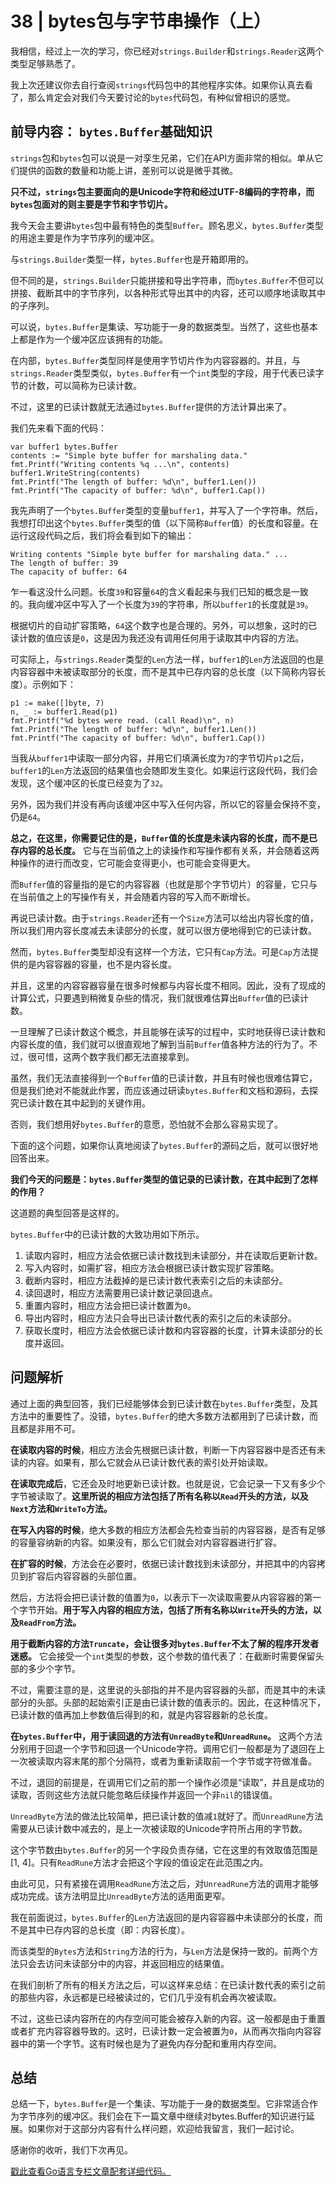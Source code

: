 # 38 \| bytes包与字节串操作（上）

我相信，经过上一次的学习，你已经对`strings.Builder`和`strings.Reader`这两个类型足够熟悉了。

我上次还建议你去自行查阅`strings`代码包中的其他程序实体。如果你认真去看了，那么肯定会对我们今天要讨论的`bytes`代码包，有种似曾相识的感觉。

## 前导内容： `bytes.Buffer`基础知识

`strings`包和`bytes`包可以说是一对孪生兄弟，它们在API方面非常的相似。单从它们提供的函数的数量和功能上讲，差别可以说是微乎其微。

**只不过，`strings`包主要面向的是Unicode字符和经过UTF-8编码的字符串，而`bytes`包面对的则主要是字节和字节切片。**

我今天会主要讲`bytes`包中最有特色的类型`Buffer`。顾名思义，`bytes.Buffer`类型的用途主要是作为字节序列的缓冲区。

与`strings.Builder`类型一样，`bytes.Buffer`也是开箱即用的。

但不同的是，`strings.Builder`只能拼接和导出字符串，而`bytes.Buffer`不但可以拼接、截断其中的字节序列，以各种形式导出其中的内容，还可以顺序地读取其中的子序列。

可以说，`bytes.Buffer`是集读、写功能于一身的数据类型。当然了，这些也基本上都是作为一个缓冲区应该拥有的功能。

<!-- [[[read_end]]] -->

在内部，`bytes.Buffer`类型同样是使用字节切片作为内容容器的。并且，与`strings.Reader`类型类似，`bytes.Buffer`有一个`int`类型的字段，用于代表已读字节的计数，可以简称为已读计数。

不过，这里的已读计数就无法通过`bytes.Buffer`提供的方法计算出来了。

我们先来看下面的代码：

```
var buffer1 bytes.Buffer
contents := "Simple byte buffer for marshaling data."
fmt.Printf("Writing contents %q ...\n", contents)
buffer1.WriteString(contents)
fmt.Printf("The length of buffer: %d\n", buffer1.Len())
fmt.Printf("The capacity of buffer: %d\n", buffer1.Cap())
```

我先声明了一个`bytes.Buffer`类型的变量`buffer1`，并写入了一个字符串。然后，我想打印出这个`bytes.Buffer`类型的值（以下简称`Buffer`值）的长度和容量。在运行这段代码之后，我们将会看到如下的输出：

```
Writing contents "Simple byte buffer for marshaling data." ...
The length of buffer: 39
The capacity of buffer: 64
```

乍一看这没什么问题。长度`39`和容量`64`的含义看起来与我们已知的概念是一致的。我向缓冲区中写入了一个长度为`39`的字符串，所以`buffer1`的长度就是`39`。

根据切片的自动扩容策略，`64`这个数字也是合理的。另外，可以想象，这时的已读计数的值应该是`0`，这是因为我还没有调用任何用于读取其中内容的方法。

可实际上，与`strings.Reader`类型的`Len`方法一样，`buffer1`的`Len`方法返回的也是内容容器中未被读取部分的长度，而不是其中已存内容的总长度（以下简称内容长度）。示例如下：

```
p1 := make([]byte, 7)
n, _ := buffer1.Read(p1)
fmt.Printf("%d bytes were read. (call Read)\n", n)
fmt.Printf("The length of buffer: %d\n", buffer1.Len())
fmt.Printf("The capacity of buffer: %d\n", buffer1.Cap())
```

当我从`buffer1`中读取一部分内容，并用它们填满长度为`7`的字节切片`p1`之后，`buffer1`的`Len`方法返回的结果值也会随即发生变化。如果运行这段代码，我们会发现，这个缓冲区的长度已经变为了`32`。

另外，因为我们并没有再向该缓冲区中写入任何内容，所以它的容量会保持不变，仍是`64`。

**总之，在这里，你需要记住的是，`Buffer`值的长度是未读内容的长度，而不是已存内容的总长度。** 它与在当前值之上的读操作和写操作都有关系，并会随着这两种操作的进行而改变，它可能会变得更小，也可能会变得更大。

而`Buffer`值的容量指的是它的内容容器（也就是那个字节切片）的容量，它只与在当前值之上的写操作有关，并会随着内容的写入而不断增长。

再说已读计数。由于`strings.Reader`还有一个`Size`方法可以给出内容长度的值，所以我们用内容长度减去未读部分的长度，就可以很方便地得到它的已读计数。

然而，`bytes.Buffer`类型却没有这样一个方法，它只有`Cap`方法。可是`Cap`方法提供的是内容容器的容量，也不是内容长度。

并且，这里的内容容器容量在很多时候都与内容长度不相同。因此，没有了现成的计算公式，只要遇到稍微复杂些的情况，我们就很难估算出`Buffer`值的已读计数。

一旦理解了已读计数这个概念，并且能够在读写的过程中，实时地获得已读计数和内容长度的值，我们就可以很直观地了解到当前`Buffer`值各种方法的行为了。不过，很可惜，这两个数字我们都无法直接拿到。

虽然，我们无法直接得到一个`Buffer`值的已读计数，并且有时候也很难估算它，但是我们绝对不能就此作罢，而应该通过研读`bytes.Buffer`和文档和源码，去探究已读计数在其中起到的关键作用。

否则，我们想用好`bytes.Buffer`的意愿，恐怕就不会那么容易实现了。

下面的这个问题，如果你认真地阅读了`bytes.Buffer`的源码之后，就可以很好地回答出来。

**我们今天的问题是：`bytes.Buffer`类型的值记录的已读计数，在其中起到了怎样的作用？**

这道题的典型回答是这样的。

`bytes.Buffer`中的已读计数的大致功用如下所示。

1. 读取内容时，相应方法会依据已读计数找到未读部分，并在读取后更新计数。
2. 写入内容时，如需扩容，相应方法会根据已读计数实现扩容策略。
3. 截断内容时，相应方法截掉的是已读计数代表索引之后的未读部分。
4. 读回退时，相应方法需要用已读计数记录回退点。
5. 重置内容时，相应方法会把已读计数置为`0`。
6. 导出内容时，相应方法只会导出已读计数代表的索引之后的未读部分。
7. 获取长度时，相应方法会依据已读计数和内容容器的长度，计算未读部分的长度并返回。

<!-- -->

## 问题解析

通过上面的典型回答，我们已经能够体会到已读计数在`bytes.Buffer`类型，及其方法中的重要性了。没错，`bytes.Buffer`的绝大多数方法都用到了已读计数，而且都是非用不可。

**在读取内容的时候**，相应方法会先根据已读计数，判断一下内容容器中是否还有未读的内容。如果有，那么它就会从已读计数代表的索引处开始读取。

**在读取完成后**，它还会及时地更新已读计数。也就是说，它会记录一下又有多少个字节被读取了。**这里所说的相应方法包括了所有名称以`Read`开头的方法，以及`Next`方法和`WriteTo`方法。**

**在写入内容的时候**，绝大多数的相应方法都会先检查当前的内容容器，是否有足够的容量容纳新的内容。如果没有，那么它们就会对内容容器进行扩容。

**在扩容的时候**，方法会在必要时，依据已读计数找到未读部分，并把其中的内容拷贝到扩容后内容容器的头部位置。

然后，方法将会把已读计数的值置为`0`，以表示下一次读取需要从内容容器的第一个字节开始。**用于写入内容的相应方法，包括了所有名称以`Write`开头的方法，以及`ReadFrom`方法。**

**用于截断内容的方法`Truncate`，会让很多对`bytes.Buffer`不太了解的程序开发者迷惑。** 它会接受一个`int`类型的参数，这个参数的值代表了：在截断时需要保留头部的多少个字节。

不过，需要注意的是，这里说的头部指的并不是内容容器的头部，而是其中的未读部分的头部。头部的起始索引正是由已读计数的值表示的。因此，在这种情况下，已读计数的值再加上参数值后得到的和，就是内容容器新的总长度。

**在`bytes.Buffer`中，用于读回退的方法有`UnreadByte`和`UnreadRune`。** 这两个方法分别用于回退一个字节和回退一个Unicode字符。调用它们一般都是为了退回在上一次被读取内容末尾的那个分隔符，或者为重新读取前一个字节或字符做准备。

不过，退回的前提是，在调用它们之前的那一个操作必须是“读取”，并且是成功的读取，否则这些方法就只能忽略后续操作并返回一个非`nil`的错误值。

`UnreadByte`方法的做法比较简单，把已读计数的值减`1`就好了。而`UnreadRune`方法需要从已读计数中减去的，是上一次被读取的Unicode字符所占用的字节数。

这个字节数由`bytes.Buffer`的另一个字段负责存储，它在这里的有效取值范围是[1, 4]。只有`ReadRune`方法才会把这个字段的值设定在此范围之内。

由此可见，只有紧接在调用`ReadRune`方法之后，对`UnreadRune`方法的调用才能够成功完成。该方法明显比`UnreadByte`方法的适用面更窄。

我在前面说过，`bytes.Buffer`的`Len`方法返回的是内容容器中未读部分的长度，而不是其中已存内容的总长度（即：内容长度）。

而该类型的`Bytes`方法和`String`方法的行为，与`Len`方法是保持一致的。前两个方法只会去访问未读部分中的内容，并返回相应的结果值。

在我们剖析了所有的相关方法之后，可以这样来总结：在已读计数代表的索引之前的那些内容，永远都是已经被读过的，它们几乎没有机会再次被读取。

不过，这些已读内容所在的内存空间可能会被存入新的内容。这一般都是由于重置或者扩充内容容器导致的。这时，已读计数一定会被置为`0`，从而再次指向内容容器中的第一个字节。这有时候也是为了避免内存分配和重用内存空间。

## 总结

总结一下，`bytes.Buffer`是一个集读、写功能于一身的数据类型。它非常适合作为字节序列的缓冲区。我们会在下一篇文章中继续对bytes.Buffer的知识进行延展。如果你对于这部分内容有什么样问题，欢迎给我留言，我们一起讨论。

感谢你的收听，我们下次再见。

[戳此查看Go语言专栏文章配套详细代码。](<https://github.com/hyper0x/Golang_Puzzlers>)




